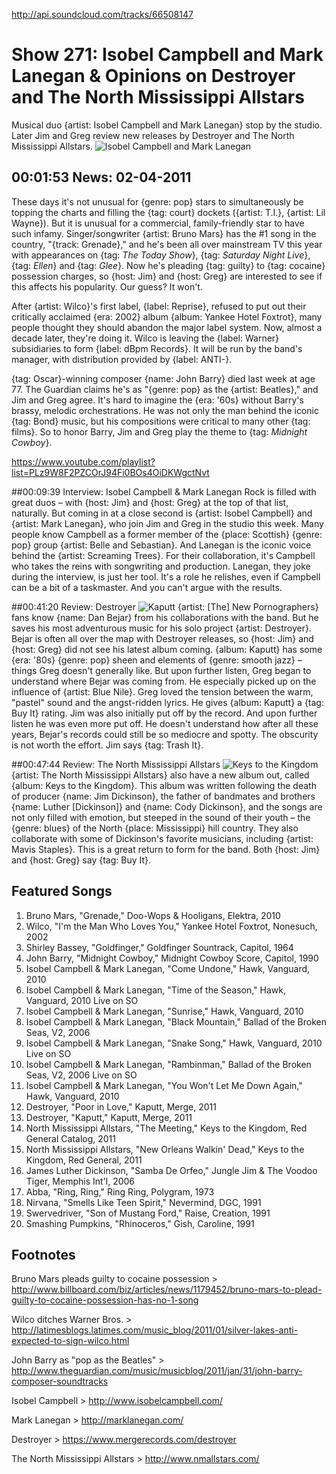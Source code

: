 


http://api.soundcloud.com/tracks/66508147

# Show 271: Isobel Campbell and Mark Lanegan & Opinions on Destroyer and The North Mississippi Allstars
Musical duo {artist: Isobel Campbell and Mark Lanegan} stop by the studio. Later Jim and Greg review new releases by Destroyer and The North Mississippi Allstars. 
![Isobel Campbell and Mark Lanegan](http://static.soundopinions.org/images/2011/campbelllanegan.jpg)

## 00:01:53 News: 02-04-2011
These days it's not unusual for {genre: pop} stars to simultaneously be topping the charts and filling the {tag: court} dockets ({artist: T.I.}, {artist: Lil Wayne}). But it is unusual for a commercial, family-friendly star to have such infamy. Singer/songwriter {artist: Bruno Mars} has the #1 song in the country, "{track: Grenade}," and he's been all over mainstream TV this year with appearances on {tag: *The Today Show*}, {tag: *Saturday Night Live*}, {tag: *Ellen*} and {tag: *Glee*}. Now he's pleading {tag: guilty} to {tag: cocaine} possession charges, so {host: Jim} and {host: Greg} are interested to see if this affects his popularity. Our guess? It won't.

After {artist: Wilco}'s first label, {label: Reprise}, refused to put out their critically acclaimed {era: 2002} album {album: Yankee Hotel Foxtrot}, many people thought they should abandon the major label system. Now, almost a decade later, they're doing it. Wilco is leaving the {label: Warner} subsidiaries to form {label: dBpm Records}. It will be run by the band's manager, with distribution provided by {label: ANTI-}.

{tag: Oscar}-winning composer {name: John Barry} died last week at age 77. The Guardian claims he's as "{genre: pop} as the {artist: Beatles}," and Jim and Greg agree. It's hard to imagine the {era: '60s} without Barry's brassy, melodic orchestrations. He was not only the man behind the iconic {tag: Bond} music, but his compositions were critical to many other {tag: films}. So to honor Barry, Jim and Greg play the theme to {tag: *Midnight Cowboy*}.

https://www.youtube.com/playlist?list=PLz9W8F2PZCOrJ94Fi0BOs4OiDKWgctNvt

##00:09:39 Interview: Isobel Campbell & Mark Lanegan
Rock is filled with great duos – with {host: Jim} and {host: Greg} at the top of that list, naturally. But coming in at a close second is {artist: Isobel Campbell} and {artist: Mark Lanegan}, who join Jim and Greg in the studio this week. Many people know Campbell as a former member of the {place: Scottish} {genre: pop} group {artist: Belle and Sebastian}. And Lanegan is the iconic voice behind the {artist: Screaming Trees}. For their collaboration, it's Campbell who takes the reins with songwriting and production. Lanegan, they joke during the interview, is just her tool. It's a role he relishes, even if Campbell can be a bit of a taskmaster. And you can't argue with the results. 

##00:41:20 Review: Destroyer
![Kaputt](http://is2.mzstatic.com/image/thumb/Music/v4/e1/a6/67/e1a667e4-51b5-eb4a-184b-2c5f8d6970d6/source/600x600bb.jpg "5455211/412955678")
{artist: [The] New Pornographers} fans know {name: Dan Bejar} from his collaborations with the band. But he saves his most adventurous music for his solo project {artist: Destroyer}. Bejar is often all over the map with Destroyer releases, so {host: Jim} and {host: Greg} did not see his latest album coming. {album: Kaputt} has some {era: '80s} {genre: pop} sheen and elements of {genre: smooth jazz} – things Greg doesn't generally like. But upon further listen, Greg began to understand where Bejar was coming from. He especially picked up on the influence of {artist: Blue Nile}. Greg loved the tension between the warm, "pastel" sound and the angst-ridden lyrics. He gives {album: Kaputt} a {tag: Buy It} rating. Jim was also initially put off by the record. And upon further listen he was even more put off. He doesn't understand how after all these years, Bejar's records could still be so mediocre and spotty. The obscurity is not worth the effort. Jim says {tag: Trash It}.

##00:47:44 Review: The North Mississippi Allstars
![Keys to the Kingdom](http://is2.mzstatic.com/image/thumb/Music/v4/26/17/58/261758e7-fa37-ab07-5eae-8a160aa52d71/source/600x600bb.jpg "5116593/414280989")
{artist: The North Mississippi Allstars} also have a new album out, called {album: Keys to the Kingdom}. This album was written following the death of producer {name: Jim Dickinson}, the father of bandmates and brothers {name: Luther [Dickinson]} and {name: Cody Dickinson}, and the songs are not only filled with emotion, but steeped in the sound of their youth – the {genre: blues} of the North {place: Mississippi} hill country. They also collaborate with some of Dickinson's favorite musicians, including {artist: Mavis Staples}. This is a great return to form for the band. Both {host: Jim} and {host: Greg} say {tag: Buy It}.

## Featured Songs
1. Bruno Mars, "Grenade," Doo-Wops & Hooligans, Elektra, 2010
2. Wilco, "I'm the Man Who Loves You," Yankee Hotel Foxtrot, Nonesuch, 2002
3. Shirley Bassey, "Goldfinger," Goldfinger Sountrack, Capitol, 1964
4. John Barry, "Midnight Cowboy," Midnight Cowboy Score, Capitol, 1990
5. Isobel Campbell & Mark Lanegan, "Come Undone," Hawk, Vanguard, 2010
6. Isobel Campbell & Mark Lanegan, "Time of the Season," Hawk, Vanguard, 2010 Live on SO
7. Isobel Campbell & Mark Lanegan, "Sunrise," Hawk, Vanguard, 2010
8. Isobel Campbell & Mark Lanegan, "Black Mountain," Ballad of the Broken Seas, V2, 2006
9. Isobel Campbell & Mark Lanegan, "Snake Song," Hawk, Vanguard, 2010 Live on SO
10. Isobel Campbell & Mark Lanegan, "Rambinman," Ballad of the Broken Seas, V2, 2006 Live on SO
11. Isobel Campbell & Mark Lanegan, "You Won't Let Me Down Again," Hawk, Vanguard, 2010
12. Destroyer, "Poor in Love," Kaputt, Merge, 2011
13. Destroyer, "Kaputt," Kaputt, Merge, 2011
14. North Mississippi Allstars, "The Meeting," Keys to the Kingdom, Red General Catalog, 2011
15. North Mississippi Allstars, "New Orleans Walkin' Dead," Keys to the Kingdom, Red General, 2011
16. James Luther Dickinson, "Samba De Orfeo," Jungle Jim & The Voodoo Tiger, Memphis Int'l, 2006
17. Abba, "Ring, Ring," Ring Ring,  Polygram, 1973
18. Nirvana, "Smells Like Teen Spirit," Nevermind, DGC, 1991
19. Swervedriver, "Son of Mustang Ford," Raise, Creation, 1991
20. Smashing Pumpkins, "Rhinoceros," Gish, Caroline, 1991

## Footnotes

Bruno Mars pleads guilty to cocaine possession > http://www.billboard.com/biz/articles/news/1179452/bruno-mars-to-plead-guilty-to-cocaine-possession-has-no-1-song

Wilco ditches Warner Bros. > http://latimesblogs.latimes.com/music_blog/2011/01/silver-lakes-anti-expected-to-sign-wilco.html

John Barry as  "pop as the Beatles" > http://www.theguardian.com/music/musicblog/2011/jan/31/john-barry-composer-soundtracks

Isobel Campbell > http://www.isobelcampbell.com/

Mark Lanegan > http://marklanegan.com/

Destroyer > https://www.mergerecords.com/destroyer

The North Mississippi Allstars > http://www.nmallstars.com/